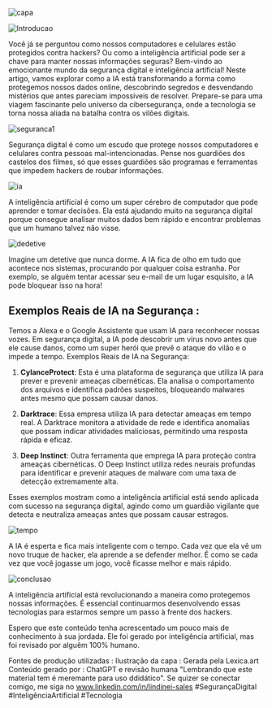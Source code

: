 ![capa](https://github.com/Lindinei32/-Criando-Artigos-T-cnicos-com-ChatGPT-e-Lexica.art/assets/108948505/c3d74919-1cc3-421a-8223-0a47cb312c43)

![Introducao](https://github.com/Lindinei32/-Criando-Artigos-T-cnicos-com-ChatGPT-e-Lexica.art/assets/108948505/f6217d34-56b9-40cd-b040-0094553a5540)

Você já se perguntou como nossos computadores e celulares estão protegidos contra hackers? Ou como a inteligência artificial pode ser a chave para manter nossas informações seguras? Bem-vindo ao emocionante mundo da segurança digital e inteligência artificial! Neste artigo, vamos explorar como a IA está transformando a forma como protegemos nossos dados online, descobrindo segredos e desvendando mistérios que antes pareciam impossíveis de resolver. Prepare-se para uma viagem fascinante pelo universo da cibersegurança, onde a tecnologia se torna nossa aliada na batalha contra os vilões digitais.

![seguranca1](https://github.com/Lindinei32/-Criando-Artigos-T-cnicos-com-ChatGPT-e-Lexica.art/assets/108948505/d729b62e-e1e6-4183-97c6-a871fa243dba)

Segurança digital é como um escudo que protege nossos computadores e celulares contra pessoas mal-intencionadas. Pense nos guardiões dos castelos dos filmes, só que esses guardiões são programas e ferramentas que impedem hackers de roubar informações.

![ia](https://github.com/Lindinei32/-Criando-Artigos-T-cnicos-com-ChatGPT-e-Lexica.art/assets/108948505/47cf1a1e-0fd5-4d3c-845a-5c3402d24f15)

A inteligência artificial é como um super cérebro de computador que pode aprender e tomar decisões. Ela está ajudando muito na segurança digital porque consegue analisar muitos dados bem rápido e encontrar problemas que um humano talvez não visse.

![dedetive](https://github.com/Lindinei32/-Criando-Artigos-T-cnicos-com-ChatGPT-e-Lexica.art/assets/108948505/deb1d94f-5ffe-4037-8e9a-b6b59544d4a1)

Imagine um detetive que nunca dorme. A IA fica de olho em tudo que acontece nos sistemas, procurando por qualquer coisa estranha. Por exemplo, se alguém tentar acessar seu e-mail de um lugar esquisito, a IA pode bloquear isso na hora!

 ## Exemplos Reais de IA na Segurança : 
Temos a Alexa e o Google Assistente que usam IA para reconhecer nossas vozes. Em segurança digital, a IA pode descobrir um vírus novo antes que ele cause danos, como um super herói que prevê o ataque do vilão e o impede a tempo.
Exemplos Reais de IA na Segurança:

1. **CylanceProtect**: Esta é uma plataforma de segurança que utiliza IA para prever e prevenir ameaças cibernéticas. Ela analisa o comportamento dos arquivos e identifica padrões suspeitos, bloqueando malwares antes mesmo que possam causar danos.

2. **Darktrace**: Essa empresa utiliza IA para detectar ameaças em tempo real. A Darktrace monitora a atividade de rede e identifica anomalias que possam indicar atividades maliciosas, permitindo uma resposta rápida e eficaz.

3. **Deep Instinct**: Outra ferramenta que emprega IA para proteção contra ameaças cibernéticas. O Deep Instinct utiliza redes neurais profundas para identificar e prevenir ataques de malware com uma taxa de detecção extremamente alta.

Esses exemplos mostram como a inteligência artificial está sendo aplicada com sucesso na segurança digital, agindo como um guardião vigilante que detecta e neutraliza ameaças antes que possam causar estragos.

![tempo](https://github.com/Lindinei32/-Criando-Artigos-T-cnicos-com-ChatGPT-e-Lexica.art/assets/108948505/7900588f-b03b-40c2-8b52-200d0494802a)

A IA é esperta e fica mais inteligente com o tempo. Cada vez que ela vê um novo truque de hacker, ela aprende a se defender melhor. É como se cada vez que você jogasse um jogo, você ficasse melhor e mais rápido.

![conclusao](https://github.com/Lindinei32/-Criando-Artigos-T-cnicos-com-ChatGPT-e-Lexica.art/assets/108948505/932c1e67-debf-4999-97f4-02a164d5780b)

A inteligência artificial está revolucionando a maneira como protegemos nossas informações. É essencial continuarmos desenvolvendo essas tecnologias para estarmos sempre um passo à frente dos hackers.

Espero que este conteúdo tenha acrescentado um pouco mais de conhecimento à sua jordada.
Ele foi gerado por inteligência artificial, mas foi revisado por alguêm 100% humano.

Fontes de produção utilizadas :
Ilustração da capa : Gerada pela Lexica.art
Conteúdo gerado por : ChatGPT e revisão humana
"Lembrando que este material tem é meremante para uso ddidático".
Se quizer se conectar comigo, me siga no www.linkedin.com/in/lindinei-sales
#SegurançaDigital #InteligênciaArtificial #Tecnologia




